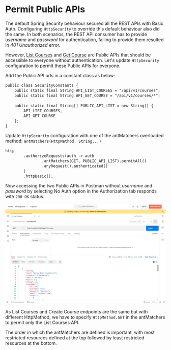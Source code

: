 

# Permit Public APIs

The default Spring Security behaviour secured all the REST APIs with Basic Auth. Configuring `HttpSecurity` to override this default behaviour also did the same. In both scenarios, the REST API consumer has to provide *username* and *password* for authentication, failing to provide them resulted in *401 Unauthorized* error.

However, [List Courses](http://localhost:8080/api/v1/courses) and [Get Course](http://localhost:8080/api/v1/courses/%7BcourseId%7D) are Public APIs that should be accessible to everyone without authentication. Let's update `HttpSecurity` configuration to permit these Public APIs for everyone.

Add the Public API urls in a constant class as below:
```
public class SecurityConstants {  
	public static final String API_LIST_COURSES = "/api/v1/courses";  
	public static final String API_GET_COURSE = "/api/v1/courses/*";  
  
	public static final String[] PUBLIC_API_LIST = new String[] {  
		API_LIST_COURSES,  
		API_GET_COURSE
	};  
}
```

Update `HttpSecurity` configuration with one of the antMatchers overloaded method: `antMatchers(HttpMethod, String...)`

```
http  
        .authorizeRequests(auth -> auth  
                .antMatchers(GET, PUBLIC_API_LIST).permitAll()  
                .anyRequest().authenticated()  
        )  
        .httpBasic();
```

Now accessing the two Public APIs in Postman without *username* and *password* by selecting No Auth option in the Authorization tab responds with `200 OK` status.

![List courses with no auth - Postman](./assets/list_courses_postman_no_auth.png)

As List Courses and Create Course endpoints are the same but with different HttpMethod, we have to  specify `HttpMethod.GET` in the antMatchers to permit only the List Courses API.

The order in which the antMatchers are defined is important, with most restricted resources defined at the top followed by least restricted resources at the bottom.